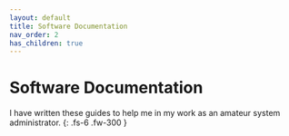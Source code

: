 ```yaml
---
layout: default
title: Software Documentation
nav_order: 2
has_children: true
---
```


# Software Documentation

I have written these guides to help me in my work as an amateur system administrator.
{: .fs-6 .fw-300 }